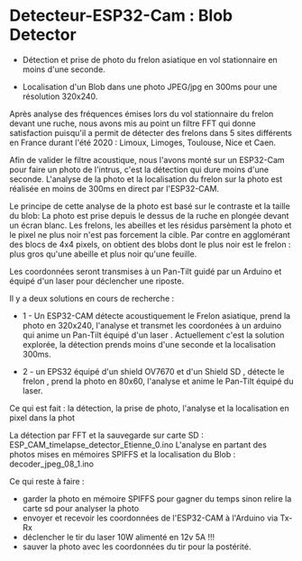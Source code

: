 # Detecteur-ESP32-Cam : Blob Detector

- Détection et prise de photo du frelon asiatique en vol stationnaire en moins d'une seconde.

- Localisation d'un Blob dans une photo JPEG/jpg en 300ms pour une résolution 320x240.

Après analyse des fréquences émises lors du vol stationnaire du frelon devant une ruche, 
nous avons mis au point un filtre FFT qui donne satisfaction puisqu'il a permit de détecter des frelons dans 5 sites différents en France durant l'été 2020 : Limoux, Limoges, Toulouse, Nice et Caen. 

Afin de valider le filtre acoustique, nous l'avons monté sur un ESP32-Cam pour faire un photo de l'intrus, c'est la détection qui dure moins d'une seconde.
L'analyse de la photo et la localisation du frelon sur la photo est réalisée en moins de 300ms en direct par l'ESP32-CAM.

Le principe de cette analyse de la photo est basé sur le contraste et la taille du blob:
La photo est prise depuis le dessus de la ruche en plongée devant un écran blanc.
Les frelons, les abeilles et les résidus parsèment la photo et le pixel ne plus noir n'est pas forcement la cible.
Par contre en agglomérant des blocs de 4x4 pixels, on obtient des blobs dont le plus noir est le frelon : plus gros qu'une abeille et plus noir qu'une feuille.

Les coordonnées seront transmises à un Pan-Tilt guidé par un Arduino et équipé d'un laser pour déclencher une riposte.

Il y a deux solutions en cours de  recherche :

- 1 -  Un ESP32-CAM détecte acoustiquement le Frelon asiatique, prend la photo en 320x240, l'analyse et transmet les coordonées à un arduino qui  anime un Pan-Tilt équipé d'un laser . Actuellement c'est la solution explorée, la détection prends moins d'une seconde et la localisation 300ms.

- 2 - un EPS32 équipé d'un shield OV7670 et d'un Shield SD ,  détecte le frelon , prend la photo en 80x60, l'analyse et anime le Pan-Tilt équipé du laser.   

Ce qui est fait : la détection, la prise de photo, l'analyse et la localisation en pixel dans la phot

La détection par FFT et la sauvegarde sur carte SD :  ESP_CAM_timelapse_detector_Etienne_0.ino 
L'analyse en partant des photos mises en mémoires SPIFFS et la localisation du Blob : decoder_jpeg_08_1.ino 

Ce qui reste à faire :
- garder la photo en mémoire SPIFFS pour gagner du temps sinon relire la carte sd pour analyser la photo
- envoyer et recevoir les coordonnées  de l'ESP32-CAM à l'Arduino via Tx-Rx
- déclencher le tir du laser 10W alimenté en 12v 5A !!!
- sauver la photo avec les coordonnées du tir pour la postérité.
